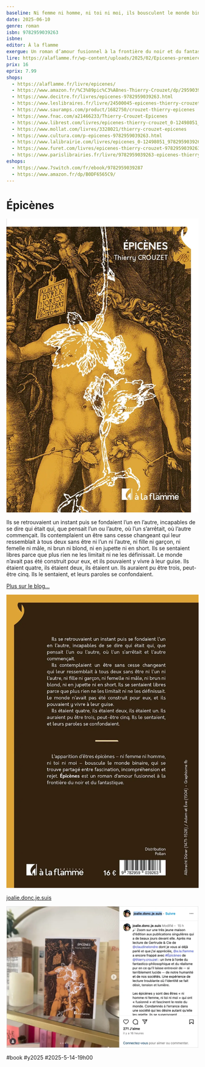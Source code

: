 ```yaml
---
baseline: Ni femme ni homme, ni toi ni moi, ils bousculent le monde binaire
date: 2025-06-10
genre: roman
isbn: 9782959039263
isbne: 
editor: À la flamme
exergue: Un roman d’amour fusionnel à la frontière du noir et du fantastique
lire: https://alaflamme.fr/wp-content/uploads/2025/02/Epicenes-premieres-pages.pdf
prix: 16
eprix: 7.99
shops:
  - https://alaflamme.fr/livre/epicenes/
  - https://www.amazon.fr/%C3%89pic%C3%A8nes-Thierry-Crouzet/dp/2959039262/
  - https://www.decitre.fr/livres/epicenes-9782959039263.html
  - https://www.leslibraires.fr/livre/24500045-epicenes-thierry-crouzet-a-la-flamme
  - https://www.sauramps.com/product/1682750/crouzet-thierry-epicenes
  - https://www.fnac.com/a21466233/Thierry-Crouzet-Epicenes
  - https://www.librest.com/livres/epicenes-thierry-crouzet_0-12498051_9782959039263.html
  - https://www.mollat.com/livres/3328021/thierry-crouzet-epicenes
  - https://www.cultura.com/p-epicenes-9782959039263.html
  - https://www.lalibrairie.com/livres/epicenes_0-12498051_9782959039263.html
  - https://www.furet.com/livres/epicenes-thierry-crouzet-9782959039263.html
  - https://www.parislibrairies.fr/livre/9782959039263-epicenes-thierry-crouzet/
eshops:
  - https://www.7switch.com/fr/ebook/9782959039287
  - https://www.amazon.fr/dp/B0DF6565C9/
---
```


# Épicènes

![Épicènes](_i/Epicenes-cover.webp)

Ils se retrouvaient un instant puis se fondaient l’un en l’autre, incapables de se dire qui était qui, que pensait l’un ou l’autre, où l’un s’arrêtait, où l’autre commençait. Ils contemplaient un être sans cesse changeant qui leur ressemblait à tous deux sans être ni l’un ni l’autre, ni fille ni garçon, ni femelle ni mâle, ni brun ni blond, ni en jupette ni en short. Ils se sentaient libres parce que plus rien ne les limitait ni ne les définissait. Le monde n’avait pas été construit pour eux, et ils pouvaient y vivre à leur guise. Ils étaient quatre, ils étaient deux, ils étaient un. Ils auraient pu être trois, peut-être cinq. Ils le sentaient, et leurs paroles se confondaient.

[Plus sur le blog…](/tag/epicenes/)

![Dos de couv](_i/epicenes-4eme.webp)

[joalie.donc.je.suis](https://www.instagram.com/joalie.donc.je.suis/)

![joalie.donc.je.suis](_i/epirp-20250602.webp)

#book #y2025 #2025-5-14-19h00
